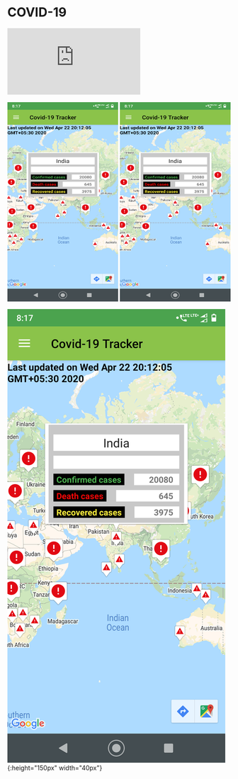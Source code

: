 # COVID-19
![Map View](https://raw.github.com/GauravNadar/COVID-19/master/screens/Screenshot_worldMap.txt)

<img src="screens/Screenshot_worldMap.png" alt="drawing" width="250" height="450"/>      
<img src="screens/Screenshot_worldMap.png" alt="drawing" width="250" height="450"/>

![demo](screens/Screenshot_worldMap.png){:height="150px" width="40px"}

